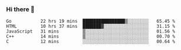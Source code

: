 ### Hi there 👋

<!--
**KLXLjun/KLXLjun** is a ✨ _special_ ✨ repository because its `README.md` (this file) appears on your GitHub profile.

Here are some ideas to get you started:

- 🔭 I’m currently working on ...
- 🌱 I’m currently learning ...
- 👯 I’m looking to collaborate on ...
- 🤔 I’m looking for help with ...
- 💬 Ask me about ...
- 📫 How to reach me: ...
- 😄 Pronouns: ...
- ⚡ Fun fact: ...
-->

<!--START_SECTION:waka-->
```text
Go           22 hrs 19 mins  ████████████████▒░░░░░░░░   65.45 % 
HTML         10 hrs 37 mins  ███████▓░░░░░░░░░░░░░░░░░   31.15 % 
JavaScript   31 mins         ▒░░░░░░░░░░░░░░░░░░░░░░░░   01.56 % 
C++          14 mins         ▒░░░░░░░░░░░░░░░░░░░░░░░░   00.70 % 
C            12 mins         ░░░░░░░░░░░░░░░░░░░░░░░░░   00.64 % 
```
<!--END_SECTION:waka-->
